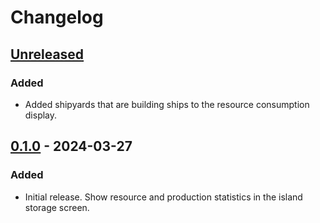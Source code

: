 ﻿# Changelog

## [Unreleased]

### Added

- Added shipyards that are building ships to the resource consumption display.

## [0.1.0] - 2024-03-27

### Added

- Initial release. Show resource and production statistics in the island storage screen.

[Unreleased]: https://github.com/kepons/pp2-production-stats/compare/v0.1.0...HEAD
[0.1.0]: https://github.com/kepons/pp2-production-stats/releases/tag/v0.1.0